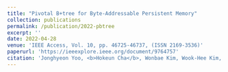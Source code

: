 ```yaml
---
title: "Pivotal B+tree for Byte-Addressable Persistent Memory"
collection: publications
permalink: /publication/2022-pbtree
excerpt: ''
date: 2022-04-28
venue: 'IEEE Access, Vol. 10, pp. 46725-46737, (ISSN 2169-3536)'
paperurl: 'https://ieeexplore.ieee.org/document/9764757'
citation: 'Jonghyeon Yoo, <b>Hokeun Cha</b>, Wonbae Kim, Wook-Hee Kim, Sung-Soon Park, and Beomseok Nam.'
---
```

